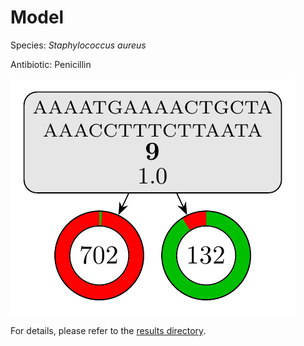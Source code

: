 
# Model

Species: *Staphylococcus aureus*

Antibiotic: Penicillin

<a href="./model.pdf"><img src="./model.png" /></a>

For details, please refer to the [results directory](../../../../../results/cart_b/staphylococcus%20aureus/penicillin/repeat_10/).

